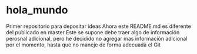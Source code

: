 # hola_mundo
Primer repositorio para depositar ideas
Ahora este README.md es diferente del publicado en master
Este se supone debe traer algo de información perosnal adicional, pero he decidido no agregar mas información adicional por el momento, hasta que no maneje de forma adecuada el Git
